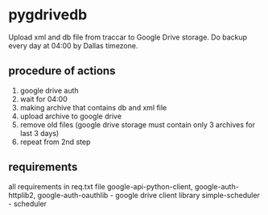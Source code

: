 # pygdrivedb
Upload xml and db file from traccar to Google Drive storage.
Do backup every day at 04:00 by Dallas timezone.

## procedure of actions
1. google drive auth
2. wait for 04:00
3. making archive that contains db and xml file
4. upload archive to google drive
5. remove old files (google drive storage must contain only 3 archives for last 3 days)
6. repeat from 2nd step

## requirements
all requirements in req.txt file
google-api-python-client, google-auth-httplib2, google-auth-oauthlib - google drive client library
simple-scheduler - scheduler
